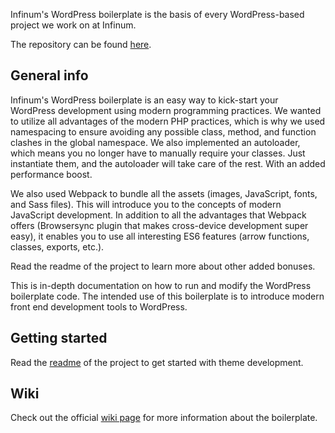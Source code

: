 Infinum's WordPress boilerplate is the basis of every WordPress-based project we work on at Infinum.

The repository can be found [here](https://github.com/infinum/wp-boilerplate).

## General info

Infinum's WordPress boilerplate is an easy way to kick-start your WordPress development using modern programming practices. We wanted to utilize all advantages of the modern PHP practices, which is why we used namespacing to ensure avoiding any possible class, method, and function clashes in the global namespace. We also implemented an autoloader, which means you no longer have to manually require your classes. Just instantiate them, and the autoloader will take care of the rest. With an added performance boost.

We also used Webpack to bundle all the assets (images, JavaScript, fonts, and Sass files). This will introduce you to the concepts of modern JavaScript development. In addition to all the advantages that Webpack offers (Browsersync plugin that makes cross-device development super easy), it enables you to use all interesting ES6 features (arrow functions, classes, exports, etc.).

Read the readme of the project to learn more about other added bonuses.

This is in-depth documentation on how to run and modify the WordPress boilerplate code. The intended use of this boilerplate is to introduce modern front end development tools to WordPress.

## Getting started

Read the [readme](https://github.com/infinum/wp-boilerplate/blob/master/README.md) of the project to get started with theme development.

## Wiki

Check out the official [wiki page](https://github.com/infinum/wp-boilerplate/wiki) for more information about the boilerplate.
